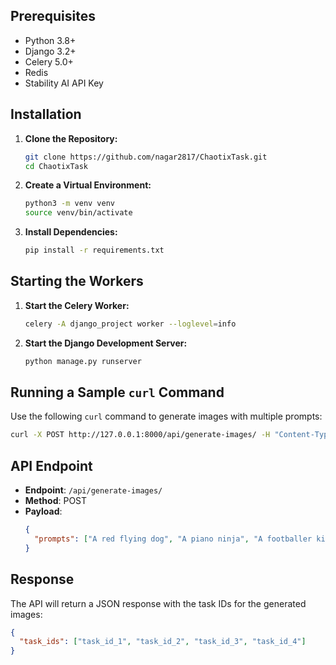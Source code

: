 ## Prerequisites

- Python 3.8+
- Django 3.2+
- Celery 5.0+
- Redis
- Stability AI API Key

## Installation

1. **Clone the Repository:**
   ```bash
   git clone https://github.com/nagar2817/ChaotixTask.git
   cd ChaotixTask
   ```

2. **Create a Virtual Environment:**
   ```bash
   python3 -m venv venv
   source venv/bin/activate
   ```

3. **Install Dependencies:**
   ```bash
   pip install -r requirements.txt
   ```

## Starting the Workers

1. **Start the Celery Worker:**
   ```bash
   celery -A django_project worker --loglevel=info
   ```

2. **Start the Django Development Server:**
   ```bash
   python manage.py runserver
   ```

## Running a Sample `curl` Command

Use the following `curl` command to generate images with multiple prompts:

```bash
curl -X POST http://127.0.0.1:8000/api/generate-images/ -H "Content-Type: application/json" -d '{"prompts": ["A red flying dog", "A piano ninja", "A footballer kid", "A futuristic cityscape"]}'
```

## API Endpoint

- **Endpoint**: `/api/generate-images/`
- **Method**: POST
- **Payload**:
  ```json
  {
    "prompts": ["A red flying dog", "A piano ninja", "A footballer kid", "A futuristic cityscape"]
  }
  ```

## Response

The API will return a JSON response with the task IDs for the generated images:

```json
{
  "task_ids": ["task_id_1", "task_id_2", "task_id_3", "task_id_4"]
}
```
